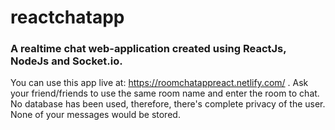 # reactchatapp

### A realtime chat web-application created using ReactJs, NodeJs and Socket.io.
You can use this app live at: https://roomchatappreact.netlify.com/ .
Ask your friend/friends to use the same room name and enter the room to chat. No database has been used, therefore, there's complete privacy of 
the user. None of your messages would be stored.

